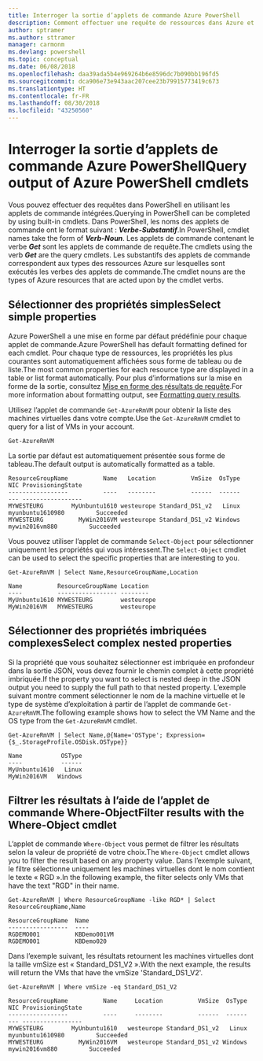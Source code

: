 ```yaml
---
title: Interroger la sortie d’applets de commande Azure PowerShell
description: Comment effectuer une requête de ressources dans Azure et mettre en forme les résultats.
author: sptramer
ms.author: sttramer
manager: carmonm
ms.devlang: powershell
ms.topic: conceptual
ms.date: 06/08/2018
ms.openlocfilehash: daa39ada5b4e969264b6e8596dc7b090bb196fd5
ms.sourcegitcommit: dca906e73e943aac207cee23b79915773419c673
ms.translationtype: HT
ms.contentlocale: fr-FR
ms.lasthandoff: 08/30/2018
ms.locfileid: "43250560"
---
```

# <a name="query-output-of-azure-powershell-cmdlets"></a><span data-ttu-id="b4ae6-103">Interroger la sortie d’applets de commande Azure PowerShell</span><span class="sxs-lookup"><span data-stu-id="b4ae6-103">Query output of Azure PowerShell cmdlets</span></span>

<span data-ttu-id="b4ae6-104">Vous pouvez effectuer des requêtes dans PowerShell en utilisant les applets de commande intégrées.</span><span class="sxs-lookup"><span data-stu-id="b4ae6-104">Querying in PowerShell can be completed by using built-in cmdlets.</span></span> <span data-ttu-id="b4ae6-105">Dans PowerShell, les noms des applets de commande ont le format suivant : **_Verbe-Substantif_**.</span><span class="sxs-lookup"><span data-stu-id="b4ae6-105">In PowerShell, cmdlet names take the form of **_Verb-Noun_**.</span></span> <span data-ttu-id="b4ae6-106">Les applets de commande contenant le verbe **_Get_** sont les applets de commande de requête.</span><span class="sxs-lookup"><span data-stu-id="b4ae6-106">The cmdlets using the verb **_Get_** are the query cmdlets.</span></span> <span data-ttu-id="b4ae6-107">Les substantifs des applets de commande correspondent aux types des ressources Azure sur lesquelles sont exécutés les verbes des applets de commande.</span><span class="sxs-lookup"><span data-stu-id="b4ae6-107">The cmdlet nouns are the types of Azure resources that are acted upon by the cmdlet verbs.</span></span>

## <a name="select-simple-properties"></a><span data-ttu-id="b4ae6-108">Sélectionner des propriétés simples</span><span class="sxs-lookup"><span data-stu-id="b4ae6-108">Select simple properties</span></span>

<span data-ttu-id="b4ae6-109">Azure PowerShell a une mise en forme par défaut prédéfinie pour chaque applet de commande.</span><span class="sxs-lookup"><span data-stu-id="b4ae6-109">Azure PowerShell has default formatting defined for each cmdlet.</span></span> <span data-ttu-id="b4ae6-110">Pour chaque type de ressources, les propriétés les plus courantes sont automatiquement affichées sous forme de tableau ou de liste.</span><span class="sxs-lookup"><span data-stu-id="b4ae6-110">The most common properties for each resource type are displayed in a table or list format automatically.</span></span> <span data-ttu-id="b4ae6-111">Pour plus d’informations sur la mise en forme de la sortie, consultez [Mise en forme des résultats de requête](formatting-output.md).</span><span class="sxs-lookup"><span data-stu-id="b4ae6-111">For more information about formatting output, see [Formatting query results](formatting-output.md).</span></span>

<span data-ttu-id="b4ae6-112">Utilisez l’applet de commande `Get-AzureRmVM` pour obtenir la liste des machines virtuelles dans votre compte.</span><span class="sxs-lookup"><span data-stu-id="b4ae6-112">Use the `Get-AzureRmVM` cmdlet to query for a list of VMs in your account.</span></span>

```azurepowershell-interactive
Get-AzureRmVM
```

<span data-ttu-id="b4ae6-113">La sortie par défaut est automatiquement présentée sous forme de tableau.</span><span class="sxs-lookup"><span data-stu-id="b4ae6-113">The default output is automatically formatted as a table.</span></span>

```output
ResourceGroupName          Name   Location          VmSize  OsType              NIC ProvisioningState
-----------------          ----   --------          ------  ------              --- -----------------
MYWESTEURG        MyUnbuntu1610 westeurope Standard_DS1_v2   Linux myunbuntu1610980         Succeeded
MYWESTEURG          MyWin2016VM westeurope Standard_DS1_v2 Windows   mywin2016vm880         Succeeded
```

<span data-ttu-id="b4ae6-114">Vous pouvez utiliser l’applet de commande `Select-Object` pour sélectionner uniquement les propriétés qui vous intéressent.</span><span class="sxs-lookup"><span data-stu-id="b4ae6-114">The `Select-Object` cmdlet can be used to select the specific properties that are interesting to you.</span></span>

```azurepowershell-interactive
Get-AzureRmVM | Select Name,ResourceGroupName,Location
```

```output
Name          ResourceGroupName Location
----          ----------------- --------
MyUnbuntu1610 MYWESTEURG        westeurope
MyWin2016VM   MYWESTEURG        westeurope
```

## <a name="select-complex-nested-properties"></a><span data-ttu-id="b4ae6-115">Sélectionner des propriétés imbriquées complexes</span><span class="sxs-lookup"><span data-stu-id="b4ae6-115">Select complex nested properties</span></span>

<span data-ttu-id="b4ae6-116">Si la propriété que vous souhaitez sélectionner est imbriquée en profondeur dans la sortie JSON, vous devez fournir le chemin complet à cette propriété imbriquée.</span><span class="sxs-lookup"><span data-stu-id="b4ae6-116">If the property you want to select is nested deep in the JSON output you need to supply the full path to that nested property.</span></span> <span data-ttu-id="b4ae6-117">L’exemple suivant montre comment sélectionner le nom de la machine virtuelle et le type de système d’exploitation à partir de l’applet de commande `Get-AzureRmVM`.</span><span class="sxs-lookup"><span data-stu-id="b4ae6-117">The following example shows how to select the VM Name and the OS type from the `Get-AzureRmVM` cmdlet.</span></span>

```azurepowershell-interactive
Get-AzureRmVM | Select Name,@{Name='OSType'; Expression={$_.StorageProfile.OSDisk.OSType}}
```

```output
Name           OSType
----           ------
MyUnbuntu1610   Linux
MyWin2016VM   Windows
```

## <a name="filter-results-with-the-where-object-cmdlet"></a><span data-ttu-id="b4ae6-118">Filtrer les résultats à l’aide de l’applet de commande Where-Object</span><span class="sxs-lookup"><span data-stu-id="b4ae6-118">Filter results with the Where-Object cmdlet</span></span>

<span data-ttu-id="b4ae6-119">L’applet de commande `Where-Object` vous permet de filtrer les résultats selon la valeur de propriété de votre choix.</span><span class="sxs-lookup"><span data-stu-id="b4ae6-119">The `Where-Object` cmdlet allows you to filter the result based on any property value.</span></span> <span data-ttu-id="b4ae6-120">Dans l’exemple suivant, le filtre sélectionne uniquement les machines virtuelles dont le nom contient le texte « RGD ».</span><span class="sxs-lookup"><span data-stu-id="b4ae6-120">In the following example, the filter selects only VMs that have the text "RGD" in their name.</span></span>

```azurepowershell-interactive
Get-AzureRmVM | Where ResourceGroupName -like RGD* | Select ResourceGroupName,Name
```

```output
ResourceGroupName  Name
-----------------  ----
RGDEMO001          KBDemo001VM
RGDEMO001          KBDemo020
```

<span data-ttu-id="b4ae6-121">Dans l’exemple suivant, les résultats retournent les machines virtuelles dont la taille vmSize est « Standard_DS1_V2 ».</span><span class="sxs-lookup"><span data-stu-id="b4ae6-121">With the next example, the results will return the VMs that have the vmSize 'Standard_DS1_V2'.</span></span>

```azurepowershell-interactive
Get-AzureRmVM | Where vmSize -eq Standard_DS1_V2
```

```output
ResourceGroupName          Name     Location          VmSize  OsType              NIC ProvisioningState
-----------------          ----     --------          ------  ------              --- -----------------
MYWESTEURG        MyUnbuntu1610   westeurope Standard_DS1_v2   Linux myunbuntu1610980         Succeeded
MYWESTEURG          MyWin2016VM   westeurope Standard_DS1_v2 Windows   mywin2016vm880         Succeeded
```